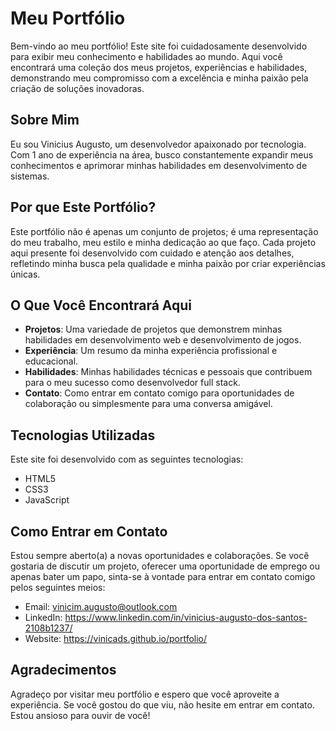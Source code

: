 # Meu Portfólio

Bem-vindo ao meu portfólio! Este site foi cuidadosamente desenvolvido para exibir meu conhecimento e habilidades ao mundo. Aqui você encontrará uma coleção dos meus projetos, experiências e habilidades, demonstrando meu compromisso com a excelência e minha paixão pela criação de soluções inovadoras.

## Sobre Mim

Eu sou Vinicius Augusto, um desenvolvedor apaixonado por tecnologia. Com 1 ano de experiência na área, busco constantemente expandir meus conhecimentos e aprimorar minhas habilidades em desenvolvimento de sistemas.

## Por que Este Portfólio?

Este portfólio não é apenas um conjunto de projetos; é uma representação do meu trabalho, meu estilo e minha dedicação ao que faço. Cada projeto aqui presente foi desenvolvido com cuidado e atenção aos detalhes, refletindo minha busca pela qualidade e minha paixão por criar experiências únicas.

## O Que Você Encontrará Aqui

- **Projetos**: Uma variedade de projetos que demonstrem minhas habilidades em desenvolvimento web e desenvolvimento de jogos.
- **Experiência**: Um resumo da minha experiência profissional e educacional.
- **Habilidades**: Minhas habilidades técnicas e pessoais que contribuem para o meu sucesso como desenvolvedor full stack.
- **Contato**: Como entrar em contato comigo para oportunidades de colaboração ou simplesmente para uma conversa amigável.

## Tecnologias Utilizadas

Este site foi desenvolvido com as seguintes tecnologias:

- HTML5
- CSS3
- JavaScript

## Como Entrar em Contato

Estou sempre aberto(a) a novas oportunidades e colaborações. Se você gostaria de discutir um projeto, oferecer uma oportunidade de emprego ou apenas bater um papo, sinta-se à vontade para entrar em contato comigo pelos seguintes meios:

- Email: vinicim.augusto@outlook.com
- LinkedIn: https://www.linkedin.com/in/vinicius-augusto-dos-santos-2108b1237/
- Website: https://vinicads.github.io/portfolio/

## Agradecimentos

Agradeço por visitar meu portfólio e espero que você aproveite a experiência. Se você gostou do que viu, não hesite em entrar em contato. Estou ansioso para ouvir de você!

